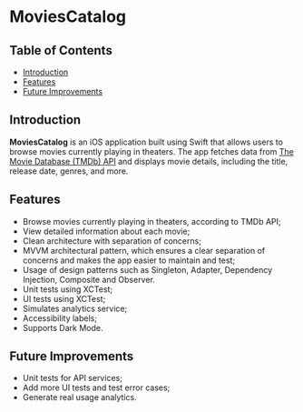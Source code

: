 # MoviesCatalog

## Table of Contents

- [Introduction](#introduction)
- [Features](#features)
- [Future Improvements](#future)

## Introduction

**MoviesCatalog** is an iOS application built using Swift that allows users to browse movies currently playing in theaters. The app fetches data from [The Movie Database (TMDb) API](https://www.themoviedb.org/) and displays movie details, including the title, release date, genres, and more.

## Features

- Browse movies currently playing in theaters, according to TMDb API;
- View detailed information about each movie;
- Clean architecture with separation of concerns;
- MVVM architectural pattern, which ensures a clear separation of concerns and makes the app easier to maintain and test;
- Usage of design patterns such as Singleton, Adapter, Dependency Injection, Composite and Observer.
- Unit tests using XCTest;
- UI tests using XCTest;
- Simulates analytics service;
- Accessibility labels;
- Supports Dark Mode.

## Future Improvements
- Unit tests for API services;
- Add more UI tests and test error cases;
- Generate real usage analytics.



